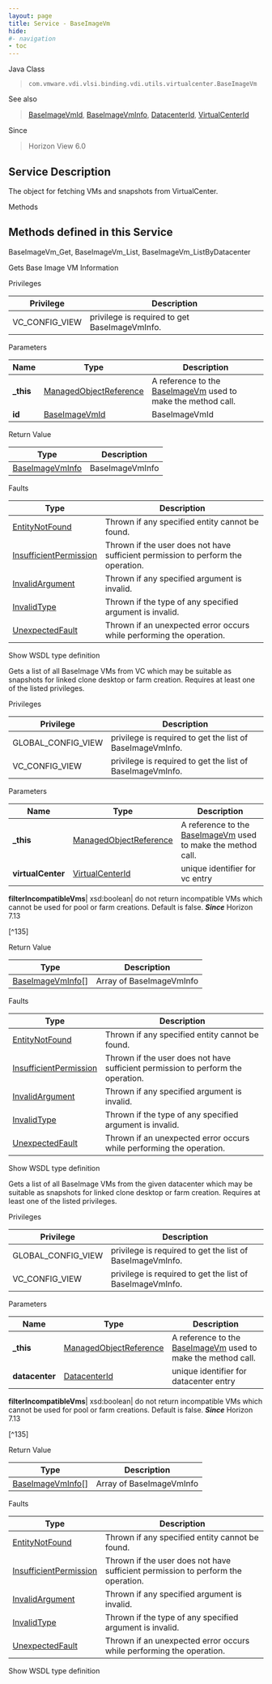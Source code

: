 ```yaml
---
layout: page
title: Service - BaseImageVm
hide:
#- navigation
- toc
---
```








Java Class
> `com.vmware.vdi.vlsi.binding.vdi.utils.virtualcenter.BaseImageVm`

See also
> [BaseImageVmId](vdi.entity.BaseImageVmId.md), [BaseImageVmInfo](vdi.utils.virtualcenter.BaseImageVm.BaseImageVmInfo.md), [DatacenterId](vdi.entity.DatacenterId.md), [VirtualCenterId](vdi.entity.VirtualCenterId.md)

Since
> Horizon View 6.0





## Service Description

The object for fetching VMs and snapshots from VirtualCenter.

Methods

Methods defined in this Service
---
BaseImageVm_Get, BaseImageVm_List, BaseImageVm_ListByDatacenter




Gets Base Image VM Information

Privileges

Privilege |  Description
---|---
VC_CONFIG_VIEW|  privilege is required to get BaseImageVmInfo.



Parameters

Name| Type| Description
---|---|---
**_this**| [ManagedObjectReference](vmodl.ManagedObjectReference.md)|  A reference to the [BaseImageVm](vdi.utils.virtualcenter.BaseImageVm.md) used to make the method call.
**id**| [BaseImageVmId](vdi.entity.BaseImageVmId.md)|  BaseImageVmId




Return Value

Type |  Description
---|---
[BaseImageVmInfo](vdi.utils.virtualcenter.BaseImageVm.BaseImageVmInfo.md)| BaseImageVmInfo



Faults

Type |  Description
---|---
[EntityNotFound](vdi.fault.EntityNotFound.md)| Thrown if any specified entity cannot be found.
[InsufficientPermission](vdi.fault.InsufficientPermission.md)| Thrown if the user does not have sufficient permission to perform the operation.
[InvalidArgument](vdi.fault.InvalidArgument.md)| Thrown if any specified argument is invalid.
[InvalidType](vdi.fault.InvalidType.md)| Thrown if the type of any specified argument is invalid.
[UnexpectedFault](vdi.fault.UnexpectedFault.md)| Thrown if an unexpected error occurs while performing the operation.

Show WSDL type definition







Gets a list of all BaseImage VMs from VC which may be suitable as snapshots for linked clone desktop or farm creation. Requires at least one of the listed privileges.

Privileges

Privilege |  Description
---|---
GLOBAL_CONFIG_VIEW|  privilege is required to get the list of BaseImageVmInfo.
VC_CONFIG_VIEW|  privilege is required to get the list of BaseImageVmInfo.



Parameters

Name| Type| Description
---|---|---
**_this**| [ManagedObjectReference](vmodl.ManagedObjectReference.md)|  A reference to the [BaseImageVm](vdi.utils.virtualcenter.BaseImageVm.md) used to make the method call.
**virtualCenter**| [VirtualCenterId](vdi.entity.VirtualCenterId.md)|  unique identifier for vc entry

**filterIncompatibleVms**|  xsd:boolean|  do not return incompatible VMs which cannot be used for pool or farm creations. Default is false.  **_Since_** Horizon 7.13

 [^135]





Return Value

Type |  Description
---|---
[BaseImageVmInfo[]](vdi.utils.virtualcenter.BaseImageVm.BaseImageVmInfo.md)| Array of BaseImageVmInfo



Faults

Type |  Description
---|---
[EntityNotFound](vdi.fault.EntityNotFound.md)| Thrown if any specified entity cannot be found.
[InsufficientPermission](vdi.fault.InsufficientPermission.md)| Thrown if the user does not have sufficient permission to perform the operation.
[InvalidArgument](vdi.fault.InvalidArgument.md)| Thrown if any specified argument is invalid.
[InvalidType](vdi.fault.InvalidType.md)| Thrown if the type of any specified argument is invalid.
[UnexpectedFault](vdi.fault.UnexpectedFault.md)| Thrown if an unexpected error occurs while performing the operation.

Show WSDL type definition







Gets a list of all BaseImage VMs from the given datacenter which may be suitable as snapshots for linked clone desktop or farm creation. Requires at least one of the listed privileges.

Privileges

Privilege |  Description
---|---
GLOBAL_CONFIG_VIEW|  privilege is required to get the list of BaseImageVmInfo.
VC_CONFIG_VIEW|  privilege is required to get the list of BaseImageVmInfo.



Parameters

Name| Type| Description
---|---|---
**_this**| [ManagedObjectReference](vmodl.ManagedObjectReference.md)|  A reference to the [BaseImageVm](vdi.utils.virtualcenter.BaseImageVm.md) used to make the method call.
**datacenter**| [DatacenterId](vdi.entity.DatacenterId.md)|  unique identifier for datacenter entry

**filterIncompatibleVms**|  xsd:boolean|  do not return incompatible VMs which cannot be used for pool or farm creations. Default is false.  **_Since_** Horizon 7.13

 [^135]





Return Value

Type |  Description
---|---
[BaseImageVmInfo[]](vdi.utils.virtualcenter.BaseImageVm.BaseImageVmInfo.md)| Array of BaseImageVmInfo



Faults

Type |  Description
---|---
[EntityNotFound](vdi.fault.EntityNotFound.md)| Thrown if any specified entity cannot be found.
[InsufficientPermission](vdi.fault.InsufficientPermission.md)| Thrown if the user does not have sufficient permission to perform the operation.
[InvalidArgument](vdi.fault.InvalidArgument.md)| Thrown if any specified argument is invalid.
[InvalidType](vdi.fault.InvalidType.md)| Thrown if the type of any specified argument is invalid.
[UnexpectedFault](vdi.fault.UnexpectedFault.md)| Thrown if an unexpected error occurs while performing the operation.

Show WSDL type definition












 
